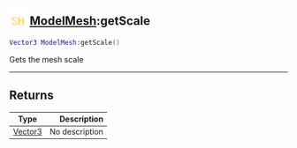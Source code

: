 ## <img src="../../.gitbook/assets/shared.png" width="32" height="32" /> [ModelMesh](../modelmesh/README.md):getScale

```lua
Vector3 ModelMesh:getScale()
```

Gets the mesh scale<br>

-----------------
## Returns

| Type   | Description |
| ------ | ----------: |
| [Vector3](../vector3/README.md) | No description |

